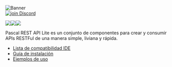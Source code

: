 ![Banner](https://github.com/OpenSourceCommunityBrasil/PascalRAL/assets/26689802/170aeb26-ec75-42b7-a425-0363c2b3bb6f)
<br/><a href="https://discord.gg/pS2xjruCJH"><img alt="join Discord" src="https://img.shields.io/badge/Discord-%234929ff?style=for-the-badge&logo=discord&logoColor=white"></a>

<a href=".\READMEPT.md"><img src="https://img.shields.io/badge/Traduzir-PT--BR-blue" /></a><a href=".\READMEES.md"><img src="https://img.shields.io/badge/Traducir-ES--ES-blue" /></a><a href=".\README.md"><img src="https://img.shields.io/badge/Translate-EN--US-blue" /></a>

Pascal REST API Lite es un conjunto de componentes para crear y consumir APIs RESTFul de una manera simple, liviana y rápida.

* [Lista de compatibilidad IDE]()
* [Guía de instalación]()
* [Ejemplos de uso](https://github.com/OpenSourceCommunityBrasil/PascalRAL-Demos)